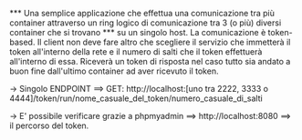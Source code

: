 *** Una semplice applicazione che effettua una comunicazione tra più container attraverso un ring logico di comunicazione tra 3 (o più) diversi container che si trovano ***
    su un singolo host. La comunicazione è token-based. Il client non deve fare altro che scegliere il servizio che immetterà il token all'interno della rete
    e il numero di salti che il token effettuerà all'interno di essa. Riceverà un token di risposta nel caso tutto sia andato a buon fine dall'ultimo container ad aver
    ricevuto il token.
    
-> Singolo ENDPOINT ==> GET: http://localhost:[uno tra 2222, 3333 o 4444]/token/run/nome_casuale_del_token/numero_casuale_di_salti

-> E' possibile verificare grazie a phpmyadmin ==> http://localhost:8080 ==> il percorso del token.
